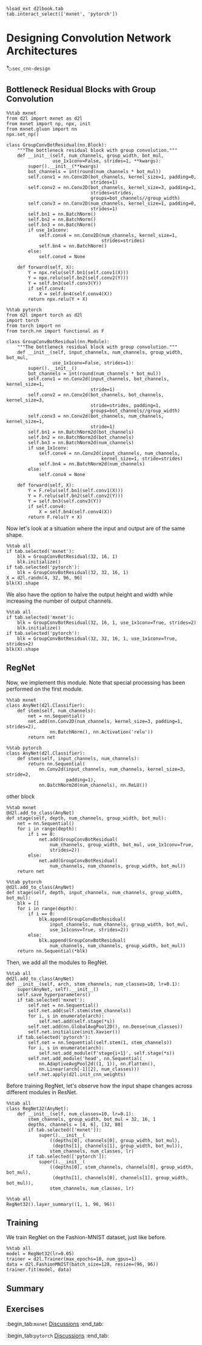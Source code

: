 ```{.python .input}
%load_ext d2lbook.tab
tab.interact_select(['mxnet', 'pytorch'])
```

# Designing Convolution Network Architectures
:label:`sec_cnn-design`





## Bottleneck Residual Blocks with Group Convolution

```{.python .input}
%%tab mxnet
from d2l import mxnet as d2l
from mxnet import np, npx, init
from mxnet.gluon import nn
npx.set_np()

class GroupConvBotResidual(nn.Block):
    """The bottleneck residual block with group convolution."""
    def __init__(self, num_channels, group_width, bot_mul,
                 use_1x1conv=False, strides=1, **kwargs):
        super().__init__(**kwargs)
        bot_channels = int(round(num_channels * bot_mul))
        self.conv1 = nn.Conv2D(bot_channels, kernel_size=1, padding=0,
                               strides=1)
        self.conv2 = nn.Conv2D(bot_channels, kernel_size=3, padding=1,
                               strides=strides,
                               groups=bot_channels//group_width)
        self.conv3 = nn.Conv2D(num_channels, kernel_size=1, padding=0,
                               strides=1)
        self.bn1 = nn.BatchNorm()
        self.bn2 = nn.BatchNorm()
        self.bn3 = nn.BatchNorm()
        if use_1x1conv:
            self.conv4 = nn.Conv2D(num_channels, kernel_size=1,
                                   strides=strides)
            self.bn4 = nn.BatchNorm()
        else:
            self.conv4 = None
        
    def forward(self, X):
        Y = npx.relu(self.bn1(self.conv1(X)))
        Y = npx.relu(self.bn2(self.conv2(Y)))
        Y = self.bn3(self.conv3(Y))
        if self.conv4:
            X = self.bn4(self.conv4(X))
        return npx.relu(Y + X)
```

```{.python .input  n=1}
%%tab pytorch
from d2l import torch as d2l
import torch
from torch import nn
from torch.nn import functional as F

class GroupConvBotResidual(nn.Module):
    """The bottleneck residual block with group convolution."""
    def __init__(self, input_channels, num_channels, group_width, bot_mul,
                 use_1x1conv=False, strides=1):
        super().__init__()
        bot_channels = int(round(num_channels * bot_mul))
        self.conv1 = nn.Conv2d(input_channels, bot_channels, kernel_size=1,
                               stride=1)
        self.conv2 = nn.Conv2d(bot_channels, bot_channels, kernel_size=3,
                               stride=strides, padding=1,
                               groups=bot_channels//group_width)
        self.conv3 = nn.Conv2d(bot_channels, num_channels, kernel_size=1,
                               stride=1)
        self.bn1 = nn.BatchNorm2d(bot_channels)
        self.bn2 = nn.BatchNorm2d(bot_channels)
        self.bn3 = nn.BatchNorm2d(num_channels)
        if use_1x1conv:
            self.conv4 = nn.Conv2d(input_channels, num_channels,
                                   kernel_size=1, stride=strides)
            self.bn4 = nn.BatchNorm2d(num_channels)
        else:
            self.conv4 = None
        
    def forward(self, X):
        Y = F.relu(self.bn1(self.conv1(X)))
        Y = F.relu(self.bn2(self.conv2(Y)))
        Y = self.bn3(self.conv3(Y))
        if self.conv4:
            X = self.bn4(self.conv4(X))
        return F.relu(Y + X)
```

Now let's look at a situation where the input and output are of the same shape.

```{.python .input  n=2}
%%tab all
if tab.selected('mxnet'):
    blk = GroupConvBotResidual(32, 16, 1)
    blk.initialize()
if tab.selected('pytorch'):
    blk = GroupConvBotResidual(32, 32, 16, 1)
X = d2l.randn(4, 32, 96, 96)
blk(X).shape
```

We also have the option to halve the output height and width while increasing the number of output channels.

```{.python .input  n=3}
%%tab all
if tab.selected('mxnet'):
    blk = GroupConvBotResidual(32, 16, 1, use_1x1conv=True, strides=2)
    blk.initialize()
if tab.selected('pytorch'):
    blk = GroupConvBotResidual(32, 32, 16, 1, use_1x1conv=True, strides=2)
blk(X).shape
```

## RegNet

Now, we implement this module. Note that special processing has been performed on the first module.

```{.python .input  n=4}
%%tab mxnet
class AnyNet(d2l.Classifier):
    def stem(self, num_channels):
        net = nn.Sequential()
        net.add(nn.Conv2D(num_channels, kernel_size=3, padding=1, strides=2),
                nn.BatchNorm(), nn.Activation('relu'))
        return net
```

```{.python .input}
%%tab pytorch
class AnyNet(d2l.Classifier):
    def stem(self, input_channels, num_channels):
        return nn.Sequential(
            nn.Conv2d(input_channels, num_channels, kernel_size=3, stride=2,
                      padding=1),
            nn.BatchNorm2d(num_channels), nn.ReLU())
```

other block

```{.python .input}
%%tab mxnet
@d2l.add_to_class(AnyNet)
def stage(self, depth, num_channels, group_width, bot_mul):
    net = nn.Sequential()
    for i in range(depth):
        if i == 0:
            net.add(GroupConvBotResidual(
                num_channels, group_width, bot_mul, use_1x1conv=True,
                strides=2))
        else:
            net.add(GroupConvBotResidual(
                num_channels, num_channels, group_width, bot_mul))
    return net
```

```{.python .input  n=5}
%%tab pytorch
@d2l.add_to_class(AnyNet)
def stage(self, depth, input_channels, num_channels, group_width, bot_mul):
    blk = []
    for i in range(depth):
        if i == 0:
            blk.append(GroupConvBotResidual(
                input_channels, num_channels, group_width, bot_mul,
                use_1x1conv=True, strides=2))
        else:
            blk.append(GroupConvBotResidual(
                num_channels, num_channels, group_width, bot_mul))
    return nn.Sequential(*blk)
```

Then, we add all the modules to RegNet.

```{.python .input  n=6}
%%tab all
@d2l.add_to_class(AnyNet)
def __init__(self, arch, stem_channels, num_classes=10, lr=0.1):
    super(AnyNet, self).__init__()
    self.save_hyperparameters()
    if tab.selected('mxnet'):
        self.net = nn.Sequential()
        self.net.add(self.stem(stem_channels))
        for i, s in enumerate(arch):
            self.net.add(self.stage(*s))
        self.net.add(nn.GlobalAvgPool2D(), nn.Dense(num_classes))
        self.net.initialize(init.Xavier())
    if tab.selected('pytorch'):
        self.net = nn.Sequential(self.stem(1, stem_channels))
        for i, s in enumerate(arch):
            self.net.add_module(f'stage{i+1}', self.stage(*s))
        self.net.add_module('head', nn.Sequential(
            nn.AdaptiveAvgPool2d((1, 1)), nn.Flatten(),
            nn.Linear(arch[-1][2], num_classes)))
        self.net.apply(d2l.init_cnn_weights)
```

Before training RegNet, let's observe how the input shape changes across different modules in ResNet.

```{.python .input  n=7}
%%tab all
class RegNet32(AnyNet):
    def __init__(self, num_classes=10, lr=0.1):
        stem_channels, group_width, bot_mul = 32, 16, 1
        depths, channels = [4, 6], [32, 80]
        if tab.selected(['mxnet']):
            super().__init__(
                ((depths[0], channels[0], group_width, bot_mul),
                 (depths[1], channels[1], group_width, bot_mul)),
                stem_channels, num_classes, lr)
        if tab.selected(['pytorch']):
            super().__init__(
                ((depths[0], stem_channels, channels[0], group_width, bot_mul),
                 (depths[1], channels[0], channels[1], group_width, bot_mul)),
                stem_channels, num_classes, lr)
```

```{.python .input  n=8}
%%tab all
RegNet32().layer_summary((1, 1, 96, 96))
```

## Training

We train RegNet on the Fashion-MNIST dataset, just like before.

```{.python .input  n=9}
%%tab all
model = RegNet32(lr=0.05)
trainer = d2l.Trainer(max_epochs=10, num_gpus=1)
data = d2l.FashionMNIST(batch_size=128, resize=(96, 96))
trainer.fit(model, data)
```

## Summary




## Exercises



:begin_tab:`mxnet`
[Discussions](https://discuss.d2l.ai/t/)
:end_tab:

:begin_tab:`pytorch`
[Discussions](https://discuss.d2l.ai/t/)
:end_tab:

